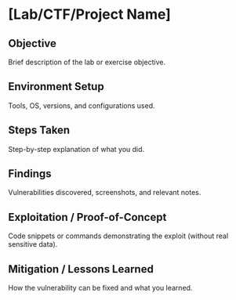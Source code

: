 # [Lab/CTF/Project Name]

## Objective
Brief description of the lab or exercise objective.

## Environment Setup
Tools, OS, versions, and configurations used.

## Steps Taken
Step-by-step explanation of what you did.

## Findings
Vulnerabilities discovered, screenshots, and relevant notes.

## Exploitation / Proof-of-Concept
Code snippets or commands demonstrating the exploit (without real sensitive data).

## Mitigation / Lessons Learned
How the vulnerability can be fixed and what you learned.

